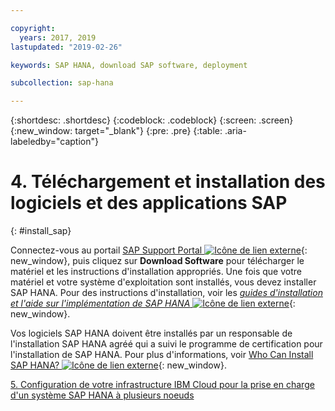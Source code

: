 ```yaml
---

copyright:
  years: 2017, 2019
lastupdated: "2019-02-26"

keywords: SAP HANA, download SAP software, deployment

subcollection: sap-hana

---
```


{:shortdesc: .shortdesc}
{:codeblock: .codeblock}
{:screen: .screen}
{:new_window: target="_blank"}
{:pre: .pre}
{:table: .aria-labeledby="caption"}

# 4. Téléchargement et installation des logiciels et des applications SAP
{: #install_sap}

Connectez-vous au portail [SAP Support Portal ![Icône de lien externe](../../icons/launch-glyph.svg "Icône de lien externe")](https://support.sap.com/en/index.html){: new_window}, puis cliquez sur **Download Software** pour télécharger le matériel et les instructions d'installation appropriés. Une fois que votre matériel et votre système d'exploitation sont installés, vous devez installer SAP HANA. Pour des instructions d'installation, voir les [*guides d'installation et l'aide sur l'implémentation de SAP HANA* ![Icône de lien externe](../../icons/launch-glyph.svg "Icône de lien externe")](https://www.sap.com/products/hana/implementation/resources.html){: new_window}.

Vos logiciels SAP HANA doivent être installés par un responsable de l'installation SAP HANA agréé qui a suivi le programme de certification pour l'installation de SAP HANA. Pour plus d'informations, voir [Who Can Install SAP HANA? ![Icône de lien externe](../../icons/launch-glyph.svg "Icône de lien externe")](http://www.saphanacentral.com/p/who-can-install-sap-hana.html){: new_window}.

 [5. Configuration de votre infrastructure IBM Cloud pour la prise en charge d'un système SAP HANA à plusieurs noeuds](/docs/infrastructure/sap-hana?topic=sap-hana-multi-node-storage#multi-node-storage)
